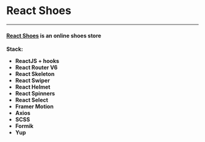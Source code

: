 # React Shoes

---

#### [React Shoes](https://shoes-cyan.vercel.app/) is an online shoes store

**Stack:**

- **ReactJS + hooks**
- **React Router V6**
- **React Skeleton**
- **React Swiper**
- **React Helmet**
- **React Spinners**
- **React Select**
- **Framer Motion**
- **Axios**
- **SCSS**
- **Formik**
- **Yup** 
